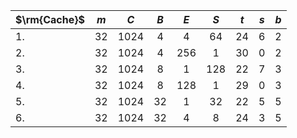 | $\rm{Cache}$ |  $m$  |  $C$  |  $B$  |  $E$  |  $S$  |  $t$  |  $s$  |  $b$  |
| ------------ | :---: | :---: | :---: | :---: | :---: | :---: | :---: | :---: |
| 1.           |  32   | 1024  |   4   |   4   |  64   |  24   |   6   |   2   |
| 2.           |  32   | 1024  |   4   |  256  |   1   |  30   |   0   |   2   |
| 3.           |  32   | 1024  |   8   |   1   |  128  |  22   |   7   |   3   |
| 4.           |  32   | 1024  |   8   |  128  |   1   |  29   |   0   |   3   |
| 5.           |  32   | 1024  |  32   |   1   |  32   |  22   |   5   |   5   |
| 6.           |  32   | 1024  |  32   |   4   |   8   |  24   |   3   |   5   |
